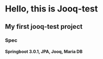 # Hello, this is Jooq-test
## My first jooq-test project

### Spec
#### Springboot 3.0.1, JPA, Jooq, Maria DB
